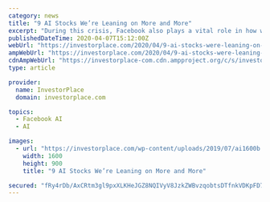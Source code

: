 ```yaml
---
category: news
title: "9 AI Stocks We’re Leaning on More and More"
excerpt: "During this crisis, Facebook also plays a vital role in how we cope as a country ... Natural Language Processing capabilities from IBM Research, and state-of-art enterprise AI search capabilities with Watson Discovery, to understand and respond to common questions about COVID-19. It’s always great when big corporations give back to the ..."
publishedDateTime: 2020-04-07T15:12:00Z
webUrl: "https://investorplace.com/2020/04/9-ai-stocks-were-leaning-on-more-and-more/"
ampWebUrl: "https://investorplace.com/2020/04/9-ai-stocks-were-leaning-on-more-and-more/amp/"
cdnAmpWebUrl: "https://investorplace-com.cdn.ampproject.org/c/s/investorplace.com/2020/04/9-ai-stocks-were-leaning-on-more-and-more/amp/"
type: article

provider:
  name: InvestorPlace
  domain: investorplace.com

topics:
  - Facebook AI
  - AI

images:
  - url: "https://investorplace.com/wp-content/uploads/2019/07/ai1600b.jpg"
    width: 1600
    height: 900
    title: "9 AI Stocks We’re Leaning on More and More"

secured: "fRy4rDb/AxCRtm3gl9pxXLKHeJGZ8NQIVyV8JzkZWBvzqobtsDTfnkVDKpFD71vk+0ooLtKrTKHBR93VCDUevd0Vr4lvbElAHtzPYCoewwIO2CWbZdhiF8gAgBNkfbovkA0HvLUJ0L3/j6O68Vol3vWqRjfyWMNmvoFTk/XvlJ3DFQviu8iEc02o+uGXASWMgbHHAHCfQmb1Fc/W3/9SW5WevNRfRGUQOc6g3Fp551wOt7b+Fz5J5oSeFjvkTEE4QUV5QGfYqrkrt1D73Y9bCHy7BgRjGSgd2fdO6OyXm7Q14Hu19pRpxT8qhLx7UgK1;sx+9/wSRcFX/GZTWImuWqA=="
---
```


